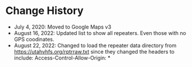 # Change History

- July 4, 2020:  Moved to Google Maps v3
- August 16, 2022:  Updated list to show all repeaters.  Even those with no GPS coodinates.  
- August 22, 2022:  Changed to load the repeater data directory from https://utahvhfs.org/rptrraw.txt since they changed the headers to include:  Access-Control-Allow-Origin: *
